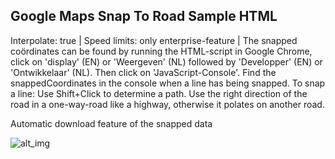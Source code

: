 ## Google Maps Snap To Road Sample HTML
Interpolate: true |
Speed limits: only enterprise-feature | The snapped coördinates can be found by running the HTML-script in Google Chrome, click on 'display' (EN) or 'Weergeven' (NL) followed by 'Developper' (EN) or 'Ontwikkelaar' (NL). Then click on 'JavaScript-Console'. Find the snappedCoordinates in the console when a line has being snapped.
To snap a line: Use Shift+Click to determine a path. Use the right direction of the road in a one-way-road like a highway, otherwise it polates on another road.

Automatic download feature of the snapped data


![alt_img](https://i.imgur.com/s6NzhNI.png)
